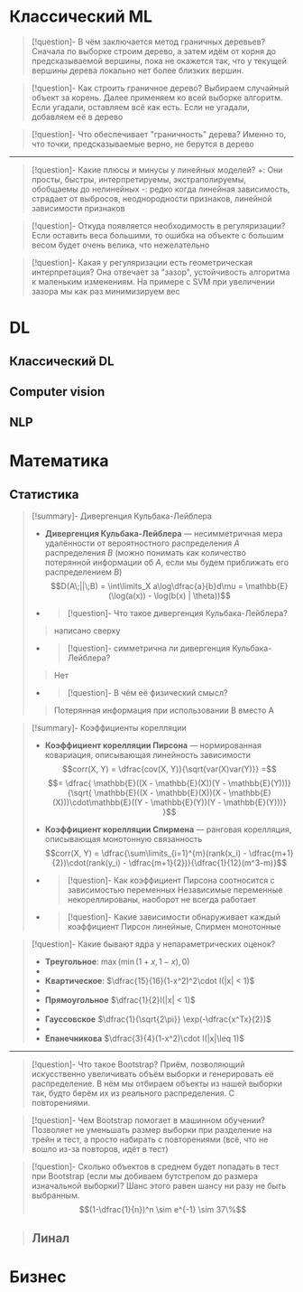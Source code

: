 # Классический ML

>[!question]- В чём заключается метод граничных деревьев?
>Сначала по выборке строим дерево, а затем идём от корня до предсказываемой вершины, пока не окажется так, что у текущей вершины дерева локально нет более близких вершин.

>[!question]- Как строить граничное дерево?
>Выбираем случайный объект за корень. Далее применяем ко всей выборке алгоритм. Если угадали, оставляем всё как есть. Если не угадали, добавляем её в дерево

>[!question]- Что обеспечивает "граничность" дерева?
>Именно то, что точки, предсказываемые верно, не берутся в дерево

- - -

>[!question]- Какие плюсы и минусы у линейных моделей?
>+: Они просты, быстры, интерпретируемы, экстраполируемы, обобщаемы до нелинейных
>-: редко когда линейная зависимость, страдает от выбросов, неоднородности признаков, линейной зависимости признаков

>[!question]- Откуда появляется необходимость в регуляризации?
>Если оставить веса большими, то ошибка на объекте с большим весом будет очень велика, что нежелательно

>[!question]- Какая у регуляризации есть геометрическая интерпретация?
>Она отвечает за "зазор", устойчивость алгоритма к маленьким изменениям. На примере с SVM при увеличении зазора мы как раз минимизируем вес

# DL
## Классический DL

## Computer vision

## NLP
# Математика

## Статистика

>[!summary]-  Дивергенция Кульбака-Лейблера
> - **Дивергенция Кульбака-Лейблера** — несимметричная мера удалённости от вероятностного распределения $A$  распределения $B$ (можно понимать как количество потерянной информации об $A$, если мы будем приближать его распределением $B$)
> $$D(A\;||\;B) = \int\limits_X a\log\dfrac{a}{b}d\mu = \mathbb{E}(\log(a(x)) - \log(b(x) | \theta))$$
> - >[!question]- Что такое дивергенция Кульбака-Лейблера?
> >написано сверху
> - >[!question]- симметрична ли дивергенция Кульбака-Лейблера?
>>Нет
> - >[!question]- В чём её физический смысл?
>>Потерянная информация при использовании B вместо A

>[!summary]-  Коэффициенты корелляции
>- **Коэффициент корелляции Пирсона** — нормированная ковариация, описывающая линейность зависимости
>	$$corr(X, Y) = \dfrac{cov(X, Y)}{\sqrt{var(X)var(Y)}} =$$
>	$$= \dfrac{
>	\mathbb{E}((X - \mathbb{E}(X))(Y - \mathbb{E}(Y)))}
>	{\sqrt{
>	\mathbb{E}((X - \mathbb{E}(X))(X - \mathbb{E}(X)))\cdot\mathbb{E}((Y - \mathbb{E}(Y))(Y - \mathbb{E}(Y)))}
>	}$$
>- **Коэффициент корелляции Спирмена** — ранговая корелляция, описывающая монотонную связанность
>	$$corr(X, Y) = \dfrac{\sum\limits_{i=1}^{m}(rank(x_i) - \dfrac{m+1}{2})\cdot(rank(y_i) - \dfrac{m+1}{2})}{\dfrac{1}{12}(m^3-m)}$$
>	
>- >[!question]- Как коэффициент Пирсона соотносится с зависимостью переменных
>	>Независимые переменные некореллированы, наоборот не всегда работает
>- >[!question]- Какие зависимости обнаруживает каждый коэффициент
>	>Пирсон линейные, Спирмен монотонные
>	

>[!question]-  Какие бывают ядра у непараметрических оценок?
>- **Треугольное**:  $\max(\min(1+x, 1-x), 0)$
>-
>- **Квартическое**: $\dfrac{15}{16}(1-x^2)^2\cdot I(|x| < 1)$ 
>- 
>- **Прямоугольное** $\dfrac{1}{2}I(|x| < 1)$
>-
>- **Гауссовское** $\dfrac{1}{\sqrt{2\pi}} \exp(-\dfrac{x^Tx}{2})$
>- 
>- **Епанечникова** $\dfrac{3}{4}(1-x^2)\cdot I(|x|\leq 1)$

- - -

>[!question]- Что такое Bootstrap?
>Приём, позволяющий искусственно увеличивать объём выборки и генерировать её распределение. В нём мы отбираем объекты из нашей выборки так, будто берём их из реального распределения. С повторениями.

>[!question]- Чем Bootstrap помогает в машинном обучении?
>Позволяет не уменьшать размер выборки при разделение на трейн и тест, а просто набирать с повторениями (всё, что не вошло из-за повторов, идёт в тест)

>[!question]- Сколько объектов в среднем будет попадать в тест при Bootstrap (если мы добиваем бутстрепом до размера изначальной выборки)?
>Шанс этого равен шансу ни разу не быть выбранным. $$(1-\dfrac{1}{n})^n \sim e^{-1} \sim 37\%$$

>## Линал


# Бизнес